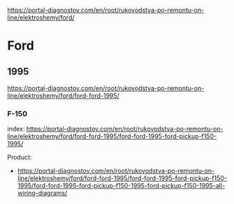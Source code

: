 https://portal-diagnostov.com/en/root/rukovodstva-po-remontu-on-line/elektroshemy/ford/

# Ford
## 1995
https://portal-diagnostov.com/en/root/rukovodstva-po-remontu-on-line/elektroshemy/ford/ford-ford-1995/

### F-150
index: https://portal-diagnostov.com/en/root/rukovodstva-po-remontu-on-line/elektroshemy/ford/ford-ford-1995/ford-ford-1995-ford-pickup-f150-1995/

Product:
- https://portal-diagnostov.com/en/root/rukovodstva-po-remontu-on-line/elektroshemy/ford/ford-ford-1995/ford-ford-1995-ford-pickup-f150-1995/ford-ford-1995-ford-pickup-f150-1995-ford-pickup-f150-1995-all-wiring-diagrams/
